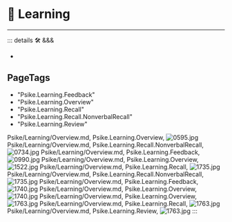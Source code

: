 
# 💜 <psike>Learning</psike>

---

<!-- =================================================== -->
<!-- =================================================== -->
<!-- =================================================== -->
<!-- =================================================== -->
<!-- =================================================== -->
::: details 🛠 <dev>&&&</dev>



-



<h2>PageTags</h2>

- "Psike.Learning.Feedback"
- "Psike.Learning.Overview"
- "Psike.Learning.Recall"
- "Psike.Learning.Recall.NonverbalRecall"
- "Psike.Learning.Review"

Psike/Learning/Overview.md, <dev>Psike.Learning.Overview</dev>, ![0595.jpg](/PaperPhoto/0595.jpg)
Psike/Learning/Overview.md, <dev>Psike.Learning.Recall.NonverbalRecall</dev>, ![0734.jpg](/PaperPhoto/0734.jpg)
Psike/Learning/Overview.md, <dev>Psike.Learning.Feedback</dev>, ![0990.jpg](/PaperPhoto/0990.jpg)
Psike/Learning/Overview.md, <dev>Psike.Learning.Overview</dev>, ![1522.jpg](/PaperPhoto/1522.jpg)
Psike/Learning/Overview.md, <dev>Psike.Learning.Recall</dev>, ![1735.jpg](/PaperPhoto/1735.jpg)
Psike/Learning/Overview.md, <dev>Psike.Learning.Recall.NonverbalRecall</dev>, ![1735.jpg](/PaperPhoto/1735.jpg)
Psike/Learning/Overview.md, <dev>Psike.Learning.Feedback</dev>, ![1740.jpg](/PaperPhoto/1740.jpg)
Psike/Learning/Overview.md, <dev>Psike.Learning.Overview</dev>, ![1740.jpg](/PaperPhoto/1740.jpg)
Psike/Learning/Overview.md, <dev>Psike.Learning.Overview</dev>, ![1763.jpg](/PaperPhoto/1763.jpg)
Psike/Learning/Overview.md, <dev>Psike.Learning.Recall</dev>, ![1763.jpg](/PaperPhoto/1763.jpg)
Psike/Learning/Overview.md, <dev>Psike.Learning.Review</dev>, ![1763.jpg](/PaperPhoto/1763.jpg)
:::
